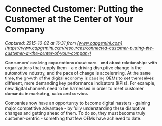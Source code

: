 # Connected Customer: Putting the Customer at the Center of Your Company

_Captured: 2015-10-02 at 16:31 from [www.capgemini.com](https://www.capgemini.com/resources/connected-customer-putting-the-customer-at-the-center-of-your-company)_

Consumers' evolving expectations about cars - and about relationships with organizations that supply them - are driving disruptive change in the automotive industry, and the pace of change is accelerating. At the same time, the growth of the digital economy is causing [OEM](https://www.capgemini.com/automotive/supporting-functions-for-automotives/application-outsourcing-for-automotive-oems)s to set themselves different, more demanding key performance indicators (KPIs). For example, new digital channels need to be harnessed in order to meet customer demands in marketing, sales and service.

Companies now have an opportunity to become digital masters - gaining major competitive advantage - by fully understanding these disruptive changes and getting ahead of them. To do so, they must become truly customer-centric - something that few OEMs have achieved to date.

